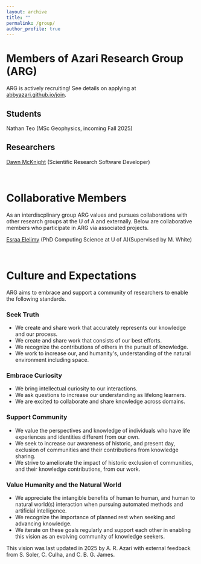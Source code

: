 ```yaml
---
layout: archive
title: ""
permalink: /group/
author_profile: true
---
```


# Members of Azari Research Group (ARG)

ARG is actively recruiting! See details on applying at [abbyazari.github.io/join](https://abbyazari.github.io/join).

## Students

Nathan Teo (MSc Geophysics, incoming Fall 2025)

## Researchers

[Dawn McKnight](https://demcknight.com/) (Scientific Research Software Developer)

&nbsp;

# Collaborative Members

As an interdiscplinary group ARG values and pursues collaborations with other research groups at the U of A and externally. Below are collaborative members who participate in ARG via associated projects.

[Esraa Elelimy](https://esraaelelimy.github.io/) (PhD Computing Science at U of A)(Supervised by M. White)

&nbsp;
&nbsp;

# Culture and Expectations

ARG aims to embrace and support a community of researchers to enable the following standards. 

### Seek Truth
- We create and share work that accurately represents our knowledge and our process.
- We create and share work that consists of our best efforts.
- We recognize the contributions of others in the pursuit of knowledge. 
- We work to increase our, and humanity's, understanding of the natural environment including space.

### Embrace Curiosity
- We bring intellectual curiosity to our interactions.
- We ask questions to increase our understanding as lifelong learners. 
- We are excited to collaborate and share knowledge across domains.
 
### Support Community
- We value the perspectives and knowledge of individuals who have life experiences and identities different from our own.
- We seek to increase our awareness of historic, and present day, exclusion of communities and their contributions from knowledge sharing.
- We strive to ameliorate the impact of historic exclusion of communities, and their knowledge contributions, from our work.

### Value Humanity and the Natural World
- We appreciate the intangible benefits of human to human, and human to natural world(s) interaction when pursuing automated methods and artificial intelligence.
- We recognize the importance of planned rest when seeking and advancing knowledge. 
- We iterate on these goals regularly and support each other in enabling this vision as an evolving community of knowledge seekers.

This vision was last updated in 2025 by A. R. Azari with external feedback from S. Soler, C. Culha, and C. B. G. James.
